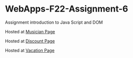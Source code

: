 # WebApps-F22-Assignment-6
Assignment introduction to Java Script and DOM


Hosted at [Musician Page](https://44-563-web-apps-f22.github.io/44563-webapps-assignment-6-codebender14/musician.html)

Hosted at [Discount Page](https://44-563-web-apps-f22.github.io/44563-webapps-assignment-6-codebender14/discount.html)

Hosted at [Vacation Page](https://44-563-web-apps-f22.github.io/44563-webapps-assignment-6-codebender14/vacation.html)

